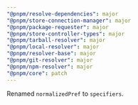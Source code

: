 ```yaml
---
"@pnpm/resolve-dependencies": major
"@pnpm/store-connection-manager": major
"@pnpm/package-requester": major
"@pnpm/store-controller-types": major
"@pnpm/tarball-resolver": major
"@pnpm/local-resolver": major
"@pnpm/resolver-base": major
"@pnpm/git-resolver": major
"@pnpm/npm-resolver": major
"@pnpm/core": patch
---
```


Renamed `normalizedPref` to `specifiers`.
